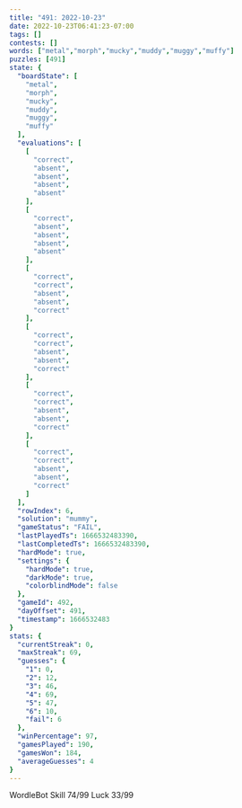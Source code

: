 ```yaml
---
title: "491: 2022-10-23"
date: 2022-10-23T06:41:23-07:00
tags: []
contests: []
words: ["metal","morph","mucky","muddy","muggy","muffy"]
puzzles: [491]
state: {
  "boardState": [
    "metal",
    "morph",
    "mucky",
    "muddy",
    "muggy",
    "muffy"
  ],
  "evaluations": [
    [
      "correct",
      "absent",
      "absent",
      "absent",
      "absent"
    ],
    [
      "correct",
      "absent",
      "absent",
      "absent",
      "absent"
    ],
    [
      "correct",
      "correct",
      "absent",
      "absent",
      "correct"
    ],
    [
      "correct",
      "correct",
      "absent",
      "absent",
      "correct"
    ],
    [
      "correct",
      "correct",
      "absent",
      "absent",
      "correct"
    ],
    [
      "correct",
      "correct",
      "absent",
      "absent",
      "correct"
    ]
  ],
  "rowIndex": 6,
  "solution": "mummy",
  "gameStatus": "FAIL",
  "lastPlayedTs": 1666532483390,
  "lastCompletedTs": 1666532483390,
  "hardMode": true,
  "settings": {
    "hardMode": true,
    "darkMode": true,
    "colorblindMode": false
  },
  "gameId": 492,
  "dayOffset": 491,
  "timestamp": 1666532483
}
stats: {
  "currentStreak": 0,
  "maxStreak": 69,
  "guesses": {
    "1": 0,
    "2": 12,
    "3": 46,
    "4": 69,
    "5": 47,
    "6": 10,
    "fail": 6
  },
  "winPercentage": 97,
  "gamesPlayed": 190,
  "gamesWon": 184,
  "averageGuesses": 4
}
---
```

<!-- more -->
WordleBot
Skill 74/99
Luck 33/99
